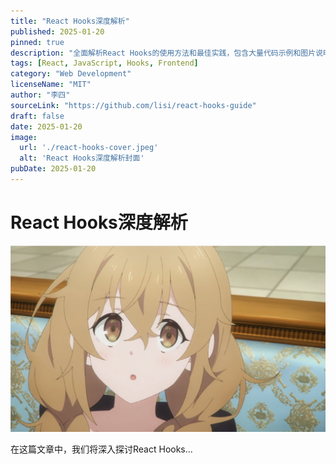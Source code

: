 ```yaml
---
title: "React Hooks深度解析"
published: 2025-01-20
pinned: true
description: "全面解析React Hooks的使用方法和最佳实践，包含大量代码示例和图片说明。"
tags: [React, JavaScript, Hooks, Frontend]
category: "Web Development"
licenseName: "MIT"
author: "李四"
sourceLink: "https://github.com/lisi/react-hooks-guide"
draft: false
date: 2025-01-20
image:
  url: './react-hooks-cover.jpeg'
  alt: 'React Hooks深度解析封面'
pubDate: 2025-01-20
---
```


# React Hooks深度解析

![React Hooks示例](./react-hooks-cover.jpeg)

在这篇文章中，我们将深入探讨React Hooks...